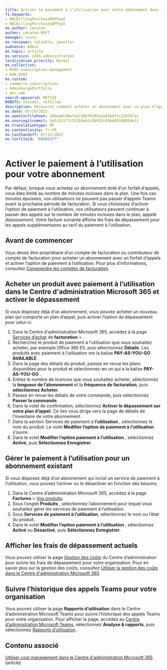 ```yaml
---
title: Activer le paiement à l’utilisation pour votre abonnement dans le Centre d'administration Microsoft 365
f1.keywords:
- MACBillingPurchasePDPPayG
- MACBillingPurchaseIDPPayG
ms.author: cmcatee
author: cmcatee-MSFT
manager: scotv
ms.reviewer: nalinkla, jmueller
audience: Admin
ms.topic: article
ms.service: o365-administration
localization_priority: Normal
ms.collection:
- M365-subscription-management
- Adm_O365
ms.custom:
- commerce_subscriptions
- AdminSurgePortfolio
- okr_smb
search.appverid: MET150
ROBOTS: noindex, nofollow
description: Découvrez comment acheter un abonnement avec un plan d’appel et activer le dépassement pour les appels Microsoft Teams.
ms.date: 07/15/2022
ms.openlocfilehash: 18bea8cd0e7ea1306f6305e2e81b97cc229787ac
ms.sourcegitcommit: 5e5c2c1f7c321b5eb1c5b932c03bdd510005de13
ms.translationtype: MT
ms.contentlocale: fr-FR
ms.lasthandoff: 07/15/2022
ms.locfileid: "66992477"
---
```

# <a name="enable-pay-as-you-go-for-your-subscription"></a>Activer le paiement à l’utilisation pour votre abonnement

Par défaut, lorsque vous achetez un abonnement doté d’un forfait d’appels, vous êtes limité au nombre de minutes incluses dans le plan. Une fois ces minutes épuisées, vos utilisateurs ne peuvent pas passer d’appels Teams avant la prochaine période de facturation. Si vous choisissez d’activer l’option de paiement à l’utilisation, vos utilisateurs peuvent continuer à passer des appels sur le nombre de minutes incluses dans le plan, appelé *dépassement*. Votre facture suivante affiche les frais de dépassement pour les appels supplémentaires au tarif du paiement à l’utilisation.

## <a name="before-you-begin"></a>Avant de commencer

Vous devez être propriétaire d’un compte de facturation ou contributeur de compte de facturation pour acheter un abonnement avec un forfait d’appels et activer l’option de paiement à l’utilisation. Pour plus d’informations, consultez [Comprendre les comptes de facturation](../manage-billing-accounts.md).

## <a name="buy-a-pay-as-you-go-product-in-the-microsoft-365-admin-center-and-enable-overage"></a>Acheter un produit avec paiement à l’utilisation dans le Centre d'administration Microsoft 365 et activer le dépassement

Si vous disposez déjà d’un abonnement, vous pouvez acheter un nouveau plan qui comporte un plan d’appel, puis activer l’option de dépassement pour celui-ci.

1. Dans le Centre d'administration Microsoft 365, accédez à la page <a href="https://go.microsoft.com/fwlink/p/?linkid=868433" target="_blank">Services d’achat</a> de **facturation** > .
2. Recherchez le produit de paiement à l’utilisation que vous souhaitez acheter, par exemple Office 365 E5, puis sélectionnez **Détails**. Les produits avec paiement à l’utilisation ont la balise **PAY-AS-YOU-GO AVAILABLE** .
3. Dans la page des détails du produit, passez en revue les plans disponibles pour le produit et sélectionnez-en un qui a la balise **PAY-AS-YOU-GO** .
4. Entrez le nombre de licences que vous souhaitez acheter, sélectionnez la **longueur de l’abonnement** et la **fréquence de facturation**, puis **sélectionnez Acheter**.
5. Passez en revue les détails de votre commande, puis sélectionnez **Passer la commande**.
6. Dans le volet de confirmation, sélectionnez **Activer le dépassement sur votre plan d’appel**. Ce lien vous dirige vers la page de détails de l’inventaire de votre abonnement.
7. Dans la section Services de paiement à **l’utilisation** , sélectionnez le nom du produit. Le volet **Modifier l’option de paiement à l’utilisation** s’ouvre.
8. Dans le volet **Modifier l’option paiement à l’utilisation** , sélectionnez **Activé**, puis **Sélectionnez Enregistrer**.

## <a name="manage-pay-as-you-go-for-an-existing-subscription"></a>Gérer le paiement à l’utilisation pour un abonnement existant

Si vous disposez déjà d’un abonnement qui inclut un service de paiement à l’utilisation, vous pouvez l’activer ou le désactiver en fonction des besoins.

1. Dans le Centre d’administration Microsoft 365, accédez à la page **Factures** > <a href="https://go.microsoft.com/fwlink/p/?linkid=842054" target="_blank">Vos produits</a>.
2. Sous l’onglet **Produits** , sélectionnez l’abonnement pour lequel vous souhaitez gérer les services de paiement à l’utilisation.
3. Sous **Services de paiement à l’utilisation**, sélectionnez le nom ou l’état du produit.
4. Dans le volet **Modifier l’option paiement à l’utilisation** , sélectionnez **Activé** ou **Désactivé**, puis **Sélectionnez Enregistrer**.

## <a name="view-current-overage-charges"></a>Afficher les frais de dépassement actuels

Vous pouvez utiliser la page <a href="https://go.microsoft.com/fwlink/p/?linkid=2201187" target="_blank">Gestion des coûts</a> du Centre d’administration pour suivre les frais de dépassement pour votre organisation. Pour en savoir plus sur la gestion des coûts, consultez [Utiliser la gestion des coûts dans le Centre d'administration Microsoft 365](../use-cost-mgmt.md).

## <a name="track-teams-call-history-for-your-organization"></a>Suivre l’historique des appels Teams pour votre organisation

Vous pouvez utiliser la page **Rapports d’utilisation** dans le Centre d’administration Microsoft Teams pour suivre l’historique des appels Teams pour votre organisation. Pour afficher la page, accédez au <a href="https://go.microsoft.com/fwlink/p/?linkid=2066851" target="_blank">Centre d’administration Microsoft Teams</a>, sélectionnez **Analyse & rapports**, puis sélectionnez <a href="https://admin.teams.microsoft.com/analytics/reports" target="_blank">Rapports d’utilisation</a>.

## <a name="related-content"></a>Contenu associé

[Utiliser cost management dans le Centre d'administration Microsoft 365](../use-cost-mgmt.md) (article)
